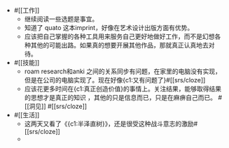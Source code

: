 - #[[工作]]
    - 继续阅读一些选题是事宜。
    - 知道了 quato 这本imprint，好像在艺术设计出版方面有优势。
    - 应该把自己掌握的各种工具用来服务自己更好地做好工作，而不是幻想各种其他的可能出路。如果真的想要开展其他作品，那就真正认真地去对待。
- #[[技能]]
    - roam research和anki 之间的关系同步有问题，在家里的电脑没有实现，但是在公司的电脑实现了。现在好像{c1:又有问题了}#[[srs/cloze]]
    - 应该花更多时间在{c1:真正创造价值}的事情上。关注结果，能够取得结果的思想才是真正的知识 ，其他的只是信息而已，只是在麻痹自己而已。 #[[洞见]] #[[srs/cloze]]
- #[[生活]]
    - 这两天又看了《{c1:半泽直树}》，还是很受这种战斗意志的激励#[[srs/cloze]]
    - 
